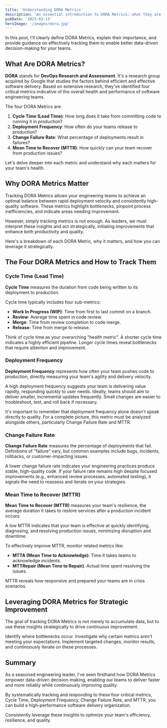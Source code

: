 ```yaml
---
title: 'Understanding DORA Metrics'
description: 'An essential introduction to DORA Metrics: what they are, why they matter, and how engineering leaders can effectively track them.'
pubDate: '2023-03-13'
heroImage: '/images/dora.jpg'
---
```



In this post, I'll clearly define DORA Metrics, explain their importance, and provide guidance on effectively tracking them to enable better data-driven decision-making for your teams.

## What Are DORA Metrics?

**DORA** stands for **DevOps Research and Assessment**. It's a research group acquired by Google that studies the factors behind efficient and effective software delivery. Based on extensive research, they've identified four critical metrics indicative of the overall health and performance of software engineering teams.

The four DORA Metrics are:

1. **Cycle Time (Lead Time)**: How long does it take from committing code to running it in production?
2. **Deployment Frequency**: How often do your teams release to production?
3. **Change Failure Rate**: What percentage of deployments result in failures?
4. **Mean Time to Recover (MTTR)**: How quickly can your team recover from production issues?

Let's delve deeper into each metric and understand why each matters for your team's health.

## Why DORA Metrics Matter

Tracking DORA Metrics allows your engineering teams to achieve an optimal balance between rapid deployment velocity and consistently high-quality software. These metrics highlight bottlenecks, pinpoint process inefficiencies, and indicate areas needing improvement.

However, simply tracking metrics is not enough. As leaders, we must interpret these insights and act strategically, initiating improvements that enhance both productivity and quality.

Here's a breakdown of each DORA Metric, why it matters, and how you can leverage it strategically.

## The Four DORA Metrics and How to Track Them

### Cycle Time (Lead Time)

**Cycle Time** measures the duration from code being written to its deployment to production.

Cycle time typically includes four sub-metrics:

- **Work In Progress (WIP)**: Time from first to last commit on a branch.
- **Review**: Average time spent in code review.
- **Merge**: Time from review completion to code merge.
- **Release**: Time from merge to release.

Think of cycle time as your overarching "health metric". A shorter cycle time indicates a highly efficient pipeline. Longer cycle times reveal bottlenecks that require attention and improvement.

### Deployment Frequency

**Deployment Frequency** represents how often your team pushes code to production, directly measuring your team's agility and delivery velocity.

A high deployment frequency suggests your team is delivering value rapidly, responding quickly to user needs. Ideally, teams should aim to deliver smaller, incremental updates frequently. Small changes are easier to troubleshoot, test, and roll back if necessary.

It's important to remember that deployment frequency alone doesn't speak directly to quality. For a complete picture, this metric must be analyzed alongside others, particularly Change Failure Rate and MTTR.

### Change Failure Rate

**Change Failure Rate** measures the percentage of deployments that fail. Definitions of "failure" vary, but common examples include bugs, incidents, rollbacks, or customer-impacting issues.

A lower change failure rate indicates your engineering practices produce stable, high-quality code. If your failure rate remains high despite focused improvements (e.g., enhanced review processes, automated testing), it signals the need to reassess and iterate on your strategies.

### Mean Time to Recover (MTTR)

**Mean Time to Recover (MTTR)** measures your team's resilience, the average duration it takes to restore services after a production incident occurs.

A low MTTR indicates that your team is effective at quickly identifying, diagnosing, and resolving production issues, minimizing disruption and downtime.

To effectively improve MTTR, monitor related metrics like:

- **MTTA (Mean Time to Acknowledge)**: Time it takes teams to acknowledge incidents.
- **MTTRepair (Mean Time to Repair)**: Actual time spent resolving the issues.

MTTR reveals how responsive and prepared your teams are in crisis scenarios.

## Leveraging DORA Metrics for Strategic Improvement

The goal of tracking DORA Metrics is not merely to accumulate data, but to use these insights strategically to drive continuous improvement.

Identify where bottlenecks occur. Investigate why certain metrics aren't meeting your expectations. Implement targeted changes, monitor results, and continuously iterate on these processes. 

## Summary

As a seasoned engineering leader, I've seen firsthand how DORA Metrics empower data-driven decision-making, enabling our teams to deliver faster and more reliably while continuously improving quality.

By systematically tracking and responding to these four critical metrics, Cycle Time, Deployment Frequency, Change Failure Rate, and MTTR, you can build a high-performance software delivery organization.

Consistently leverage these insights to optimize your team's efficiency, resilience, and quality.
